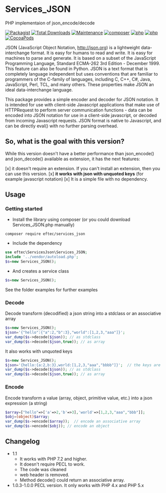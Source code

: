 # Services_JSON
PHP implementaion of json_encode/decode

[![Packagist](https://img.shields.io/packagist/v/eftec/services_json.svg)](https://packagist.org/packages/eftec/services_json)
[![Total Downloads](https://poser.pugx.org/eftec/services_json/downloads)](https://packagist.org/packages/eftec/services_json)
[![Maintenance](https://img.shields.io/maintenance/yes/2022.svg)]()
[![composer](https://img.shields.io/badge/composer-%3E1.6-blue.svg)]()
[![php](https://img.shields.io/badge/php-7.x-green.svg)]()
[![php](https://img.shields.io/badge/php-8.x-green.svg)]()
[![CocoaPods](https://img.shields.io/badge/docs-70%25-yellow.svg)]()

JSON (JavaScript Object Notation, http://json.org) is a lightweight data-interchange format.
It is easy for humans to read and write. It is easy for machines to parse and generate.
It is based on a subset of the JavaScript Programming Language, Standard ECMA-262 3rd Edition - December 1999.
This feature can also be found in Python. JSON is a text format that is completely language independent
but uses conventions that are familiar to programmers of the C-family of languages, including
C, C++, C#, Java, JavaScript, Perl, TCL, and many others. These properties make JSON an ideal
data-interchange language.

This package provides a simple encoder and decoder for JSON notation. It is intended for use
with client-side Javascript applications that make use of HTTPRequest to perform server
communication functions - data can be encoded into JSON notation for use in a client-side
javascript, or decoded from incoming Javascript requests. JSON format is native to Javascript,
and can be directly eval() with no further parsing overhead.

## So, what is the goal with this version?

While this version doesn't have a better performance than json_encode() and json_decode() available as extension, 
it has the next features:

[x] it doesn't require an extension. If you can't install an extension, then you can use this version.
[x] **it works with json with unquoted keys** (for example javascript notation)
[x] It is a simple file with no dependency.

## Usage

### Getting started

* Install the library using composer (or you could download Services_JSON.php manually)
```shell
composer require eftec/services_json
```
* Include the dependency
```php
use eftec\ServicesJson\Services_JSON;
include '../vendor/autoload.php';
$s=new Services_JSON();
```

* And creates a service class
```php
$s=new Services_JSON();
```
See the folder examples for further examples

### Decode

Decode transform (decodified) a json string into a stdclass or an associative array

```php
$s=new Services_JSON();
$json='{"hello":{"a":2,"b":3},"world":[1,2,3,"aaa"]}';
var_dump($s->decode($json)); // as stdclass
var_dump($s->decode($json,true)); // as array
```
It also works with unquoted keys

```php
$s=new Services_JSON();
$json='{hello:{a:2,b:3},world:[1,2,3,"aaa","bbbb"]}';  // the keys are unquoted.
var_dump($s->decode($json)); // as stdclass
var_dump($s->decode($json,true)); // as array
```

### Encode

Encode transform a value (array, object, primitive value, etc.) into a json expression (a string)

```php
$array=["hello"=>['a'=>2,'b'=>3],'world'=>[1,2,3,"aaa","bbb"]];
$obj=(object)$array;
var_dump($s->encode($array));  // encode an associative array
var_dump($s->encode($obj)); // encode an object
```


## Changelog

* 1.1
  * It works with PHP 7.2 and higher.  
  * It doesn't require PECL to work.
  * The code was cleaned
  * web header is removed.
  * Method decode() could return an associative array.
* 1.0.3-1.0.0 PECL version. It only works with PHP 4.x and PHP 5.x

